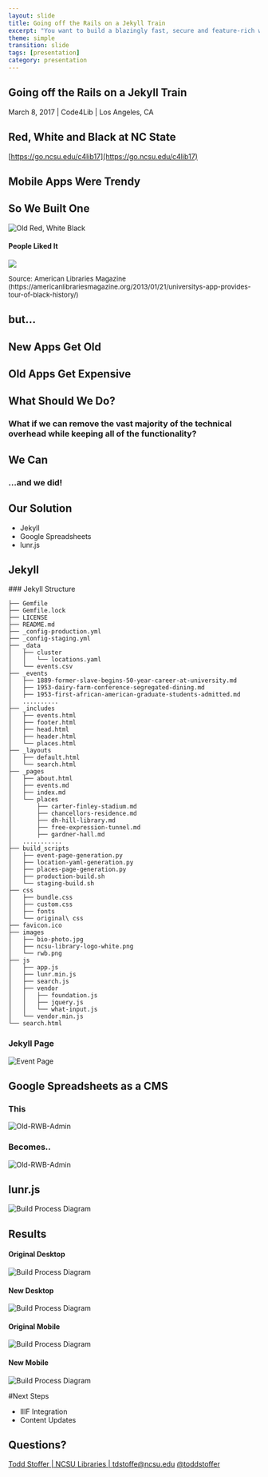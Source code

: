 ```yaml
---
layout: slide
title: Going off the Rails on a Jekyll Train
excerpt: "You want to build a blazingly fast, secure and feature-rich website. Perhaps it needs to include dynamic features like search, responsive design and easy editing options for content creators. A static website might not be the first tool that comes to mind to accomplish this task, but it might actually be exactly what you are looking for."
theme: simple
transition: slide
tags: [presentation]
category: presentation
---
```


<section data-markdown>

# Going off the Rails on a Jekyll Train
March 8, 2017 | Code4Lib | Los Angeles, CA


</section>

<section data-markdown>

# Red, White and Black at NC State
[https://go.ncsu.edu/c4lib17](https://go.ncsu.edu/c4lib17)
</section>

<section data-markdown>

## Mobile Apps Were Trendy
</section>

<section data-markdown>

## So We Built One
![Old Red, White Black](/images/c4l17/old-iphone.png)
</section>

<section>

<h4>People Liked It</h4>
<img src="/images/c4l17/libraries-trend.png">
<p><span style="font-size: 10pt;">Source: American Libraries Magazine (https://americanlibrariesmagazine.org/2013/01/21/universitys-app-provides-tour-of-black-history/)</span></p>
</section>

<section data-markdown>

# but...
</section>

<section data-markdown>

# New Apps Get Old

</section>


<section data-markdown>

# Old Apps Get Expensive

</section>

<section data-markdown>

# What Should We Do?

</section>

<section data-markdown>

### What if we can remove the vast majority of the technical overhead while keeping all of the functionality?

</section>
<section data-markdown>

# We Can
### ...and we did!

</section>

<section data-markdown>

# Our Solution
  - Jekyll
  - Google Spreadsheets
  - lunr.js

</section>

<section data-markdown>

# Jekyll

</section>

<section data-markdown>
### Jekyll Structure

```
├── Gemfile
├── Gemfile.lock
├── LICENSE
├── README.md
├── _config-production.yml
├── _config-staging.yml
├── _data
│   ├── cluster
│   │   └── locations.yaml
│   └── events.csv
├── _events
│   ├── 1889-former-slave-begins-50-year-career-at-university.md
│   ├── 1953-dairy-farm-conference-segregated-dining.md
│   ├── 1953-first-african-american-graduate-students-admitted.md
│   ..........
├── _includes
│   ├── events.html
│   ├── footer.html
│   ├── head.html
│   ├── header.html
│   └── places.html
├── _layouts
│   ├── default.html
│   └── search.html
├── _pages
│   ├── about.html
│   ├── events.md
│   ├── index.md
│   └── places
│       ├── carter-finley-stadium.md
│       ├── chancellors-residence.md
│       ├── dh-hill-library.md
│       ├── free-expression-tunnel.md
│       ├── gardner-hall.md
│   ...........
├── build_scripts
│   ├── event-page-generation.py
│   ├── location-yaml-generation.py
│   ├── places-page-generation.py
│   ├── production-build.sh
│   └── staging-build.sh
├── css
│   ├── bundle.css
│   ├── custom.css
│   ├── fonts
│   └── original\ css
├── favicon.ico
├── images
│   ├── bio-photo.jpg
│   ├── ncsu-library-logo-white.png
│   └── rwb.png
├── js
│   ├── app.js
│   ├── lunr.min.js
│   ├── search.js
│   ├── vendor
│   │   ├── foundation.js
│   │   ├── jquery.js
│   │   └── what-input.js
│   └── vendor.min.js
└── search.html
```
</section>

<section data-markdown>

### Jekyll Page
![Event Page](/images/c4l17/eventpage.png)

</section>


<section data-markdown>

# Google Spreadsheets as a CMS

</section>

<section data-markdown>

### This
![Old-RWB-Admin](/images/c4l17/old-admin.png)

</section>

<section data-markdown>

### Becomes..
![Old-RWB-Admin](/images/c4l17/new-admin.png)

</section>

<section data-markdown>

# lunr.js

</section>


<section data-markdown>


![Build Process Diagram](/images/c4l17/build.png)

</section>

<section data-markdown>

# Results

</section>

<section data-markdown>

#### Original Desktop
![Build Process Diagram](/images/c4l17/desktop-old.png)
</section>

<section data-markdown>

#### New Desktop
![Build Process Diagram](/images/c4l17/new-desktop.png)
</section>

<section data-markdown>

#### Original Mobile
![Build Process Diagram](/images/c4l17/mobile-old.png)
</section>

<section data-markdown>

#### New Mobile
![Build Process Diagram](/images/c4l17/new-mobile.png)
</section>
<section data-markdown>

#Next Steps
- IIIF Integration
- Content Updates

</section>
<section data-markdown>

# Questions?
[Todd Stoffer | NCSU Libraries | tdstoffe@ncsu.edu](mailto:tdstoffe@ncsu.edu)  [@toddstoffer](www.twitter.com/toddstoffer)

</section>

